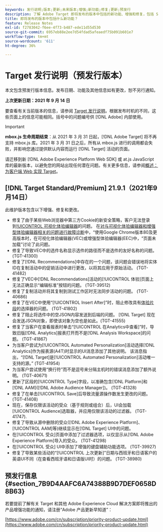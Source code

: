 ```yaml
---
keywords: 发行说明;版本;更新;未来版本;增强;新功能;修复;更新;预发行
description: 了解 Adobe Target 即将发布的版本中包括的新功能、增强和修复，包括 SDK、API 和 JavaScript 库。
title: 即将发布的版本中包括什么新功能？
feature: Release Notes
exl-id: f2783042-f6ee-4f73-b487-ede11d55d530
source-git-commit: 6957eb88e2ee7d54fdad5afeaedf75b091b601e7
workflow-type: tm+mt
source-wordcount: '611'
ht-degree: 36%

---
```


# Target 发行说明（预发行版本）

本文包含预发行版本信息。发布日期、功能及其他信息如有更改，恕不另行通知。

**上次更新日期：2021 年 9 月 14 日**

要查看有关当前版本的信息，请参阅 [Target 发行说明](release-notes.md)。根据发布时机的不同，这些页面上的信息可能相同。括号中的问题编号供 [!DNL Adobe] 内部使用。

>[!IMPORTANT]
>
>**mbox.js 生命周期结束**：从 2021 年 3 月 31 日起，[!DNL Adobe Target] 将不再支持 mbox.js 库。2021 年 3 月 31 日之后，所有从 mbox.js 进行的调用都会失败，并影响您通过提供默认内容而运行 [!DNL Target] 活动的页面。
>
>请迁移到新 [!DNL Adobe Experience Platform Web SDK] 或 at.js JavaScript 库的最新版本，以避免您的网站出现任何潜在问题。有关更多信息，请参阅[概述：为客户端 Web 实现 Target](/help/c-implementing-target/c-implementing-target-for-client-side-web/implement-target-for-client-side-web.md)。

## [!DNL Target Standard/Premium] 21.9.1（2021年9月14日）

此维护版本包含以下增强、修复和更改。

* 修复了由于某些Web浏览器中第三方Cookie的新安全策略，客户无法登录到[!UICONTROL 可视化体验编辑器](VEC)的问题。 在[对与可视化体验编辑器和增强型体验编辑器相关的问题进行故障诊断](/help/c-experiences/c-visual-experience-composer/r-troubleshoot-composer/issues-related-to-the-visual-experience-composer-vec-and-enhanced-experience-composer-eec.md)中，“使用Google Chrome版本80及更高版本时，在可视化体验编辑器(VEC)或增强型体验编辑器(EEC)中，“页面未加载”讨论了此问题。
* 修复了导致VEC中的选件名称显示选件的路径而不是选件的友好名称的问题。 (TGT-41300)
* 修复了[!DNL Recommendations]中存在的一个问题，该问题会错误地将实体ID在复制活动中的促销活动中进行更改，以将其应用于原始活动。 (TGT-41482)
* 修复了VEC中[!DNL Recommendations]活动的[!UICONTROL 体验]页面上无法正确显示“编辑标准”按钮的问题。 (TGT-39512)
* 修复了复制活动并将其复制到测试工作区时无法同步活动的问题。 (TGT-40686)
* 修复了在VEC中使用“[!UICONTROL Insert After]”时，阻止修改具有[体验片段](/help/c-experiences/c-manage-content/aem-experience-fragments.md)的选择器的问题。 (TGT-41802)
* 修复了阻止将选件中的空JSON内容发送到后端的问题。 [!DNL Target] 现在会发送JSON对象，即使该对象为空也是如此。(TGT-41555)
* 修复了当客户在查看报表时单击“[!UICONTROL 在Analytics中查看]”时，导致旧版[!DNL Analytics]报表打开而不是[!DNL Analysis Workspace]的问题。 (TGT-41867)
* 为当客户尝试为[!UICONTROL Automated Personalization]活动选择[!DNL Analytics]作为报表源(A4T)时显示的UI消息添加了其他说明。 该消息指出，“[!DNL Target]是[!UICONTROL Automated Personalization]活动唯一支持的源。” (TGT-41954)
* 为当客户尝试使用“换行符”而不是逗号来分隔主机时的错误消息添加了额外说明。 (TGT-40671)
* 更新了区段的[!UICONTROL Type]字段，以准确包含[!DNL Platform]和[!DNL AAM]([!DNL Adobe Audience Manager])。 (TGT-41328)
* 修复了在单击[!UICONTROL Save]后导致流量源操作数发生更改的问题。 (TGT-41408)
* 现在，保存仅限该活动的受众（基于规则或组合）后，UI会加载[!UICONTROL Audience]选取器，并应用仅限该活动的过滤器。 (TGT-41747).
* 修复了导致从源中删除的受众([!DNL Adobe Experience Platform]、[!UICONTROL AAM]等)继续显示在[!DNL Target] UI中的问题。
* 在[!UICONTROL 受众]页面中添加了过滤器选项，以仅显示从[!DNL Adobe Experience Platform]导入的受众。 (TGT-41298)
* 在[!UICONTROL 受众] UI中添加了增强的键盘辅助功能选项。 (TGT-39927)
* 修复了导致某些活动的“[!UICONTROL 上次更新]”日期与西班牙和日语客户的英语UI不同（在查看西班牙语和日语版UI时）的问题。 (TGT-38980)

## 预发行信息 {#section_7B9D4AAFC6A74388B9D7DEF0658D8B63}

若要提前了解有关 Target 和其他 Adobe Experience Cloud 解决方案即将推出的产品增强功能的通知，请注册“Adobe 产品更新早知道”：

[https://www.adobe.com/cn/subscription/priority-product-update.html](https://www.adobe.com/cn/subscription/priority-product-update.html)
